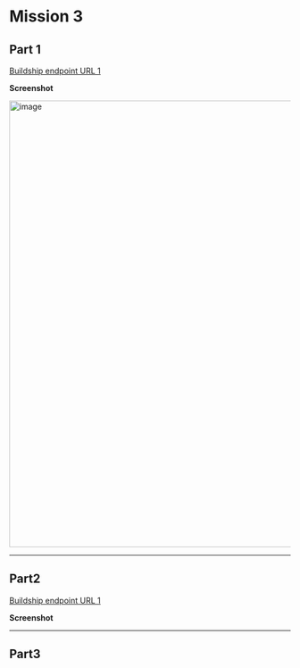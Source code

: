 # Mission 3

## Part 1
  
[Buildship endpoint URL 1](https://43geom.buildship.run/me)

**Screenshot**

<img width="800" alt="image" src="https://github.com/user-attachments/assets/6a7a9983-1fb0-4caf-890f-892ea19ecc9c" />

---
  
## Part2

[Buildship endpoint URL 1](https://43geom.buildship.run/message)

**Screenshot**



---

## Part3

